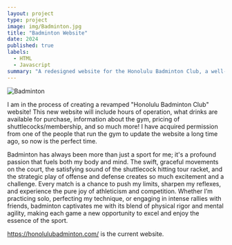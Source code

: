 ```yaml
---
layout: project
type: project
image: img/Badminton.jpg
title: "Badminton Website"
date: 2024
published: true
labels:
  - HTML
  - Javascript
summary: "A redesigned website for the Honolulu Badminton Club, a well-established gym in Honolulu, Hawaii."
---
```


![Badminton](https://www.orlincohen.com/wp-content/uploads/2022/10/shutterstock_1706854582-1080X1080-V2-300x300.jpg)

I am in the process of creating a revamped "Honolulu Badminton Club" website! This new website will include hours of operation, what drinks are available for purchase, information about the gym, pricing of shuttlecocks/membership, and so much more! I have acquired permission from one of the people that run the gym to update the website a long time ago, so now is the perfect time.

Badminton has always been more than just a sport for me; it's a profound passion that fuels both my body and mind. The swift, graceful movements on the court, the satisfying sound of the shuttlecock hitting tour racket, and the strategic play of offense and defense creates so much excitement and a challenge. Every match is a chance to push my limits, sharpen my reflexes, and experience the pure joy of athleticism and competition. Whether I’m practicing solo, perfecting my technique, or engaging in intense rallies with friends, badminton captivates me with its blend of physical rigor and mental agility, making each game a new opportunity to excel and enjoy the essence of the sport.

https://honolulubadminton.com/ is the current website.
